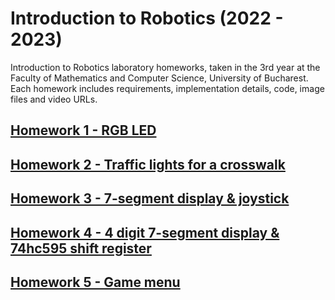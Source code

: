 # Introduction to Robotics (2022 - 2023)

Introduction to Robotics laboratory homeworks, taken in the 3rd year at the Faculty of Mathematics and Computer Science, University of Bucharest. Each homework includes requirements, implementation details, code, image files and video URLs.

## [Homework 1 - RGB LED](./homework_1/)

## [Homework 2 - Traffic lights for a crosswalk](./homework_2/)

## [Homework 3 - 7-segment display & joystick](./homework_3/)

## [Homework 4 - 4 digit 7-segment display & 74hc595 shift register](./homework_4/)

## [Homework 5 - Game menu](./homework_5/)
